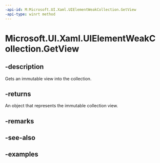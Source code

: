 ```yaml
---
-api-id: M:Microsoft.UI.Xaml.UIElementWeakCollection.GetView
-api-type: winrt method
---
```


<!-- Method syntax.
public IVectorView<UIElement> UIElementWeakCollection.GetView()
-->

# Microsoft.UI.Xaml.UIElementWeakCollection.GetView

## -description

Gets an immutable view into the collection.

## -returns

An object that represents the immutable collection view.

## -remarks

## -see-also

## -examples

